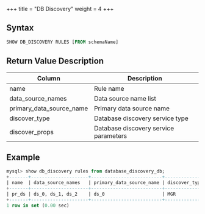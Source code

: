 +++
title = "DB Discovery"
weight = 4
+++

## Syntax

```sql
SHOW DB_DISCOVERY RULES [FROM schemaName]
```

## Return Value Description

| Column                   | Description                            |
| ------------------------ | -------------------------------------- |
| name                     | Rule name                              |
| data_source_names        | Data source name list                  |
| primary_data_source_name | Primary data source name               |
| discover_type            | Database discovery service type        |
| discover_props           | Database discovery service parameters  |

## Example

```sql
mysql> show db_discovery rules from database_discovery_db;
+-------+---------------------+--------------------------+---------------+------------------------------------------------------------------------------------------------------------+
| name  | data_source_names   | primary_data_source_name | discover_type | discover_props                                                                                             |
+-------+---------------------+--------------------------+---------------+------------------------------------------------------------------------------------------------------------+
| pr_ds | ds_0, ds_1, ds_2    | ds_0                     | MGR           | keepAliveCron=0/50 * * * * ?, zkServerLists=localhost:2181, groupName=b13df29e-90b6-11e8-8d1b-525400fc3996 |
+-------+---------------------+--------------------------+---------------+------------------------------------------------------------------------------------------------------------+
1 row in set (0.00 sec)
```
